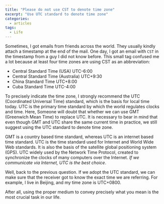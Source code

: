 ```yaml
---
title: "Please do not use CST to denote time zone"
excerpt: "Use UTC standard to denote time zone"
categories:
  - articles
tags:
  - Life
---
```


Sometimes, I got emails from friends across the world. They usually kindly attach a timestamp at the end of the mail. One day, I got an email with `CST` in the timestamp from a guy I did not know before. This small tag confused me a lot because at least four time zones are using CST as an abbreviation:

* Central Standard Time (USA) UTC-6:00
* Central Standard Time (Australia) UTC+9:30
* China Standard Time UTC+8:00
* Cuba Standard Time UTC-4:00

To precisely indicate the time zone, I strongly recommend the UTC (Coordinated Universal Time) standard, which is the basis for local time today. UTC is the primary time standard by which the world regulates clocks and time. Here, Someone will doubt that whether we can use GMT (Greenwich Mean Time) to replace UTC. It is necessary to bear in mind that even though GMT and UTC share the same current time in practice, we still suggest using the UTC standard to denote time zone. 

GMT is a country based time standard, whereas UTC is an internet based time standard. UTC is the time standard used for Internet and World Wide Web standards. It is also the basis of the satellite global positioning system (GPS). UTC widely used by the Network Time Protocol, created to synchronize the clocks of many computers over the Internet. *If we communicate via Internet, UTC is the best choice*.

Well, back to the previous question. If we adopt the UTC standard, we can make sure that the receiver got to know the exact time we are referring. For example, I live in Beijing, and my time zone is UTC+0800.

After all, using the proper medium to convey precisely what you mean is the most crucial task in our life.



